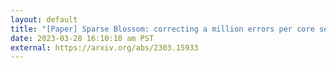```yaml
---
layout: default
title: "[Paper] Sparse Blossom: correcting a million errors per core second with minimum-weight matching"
date: 2023-03-28 16:10:10 am PST
external: https://arxiv.org/abs/2303.15933
---
```

